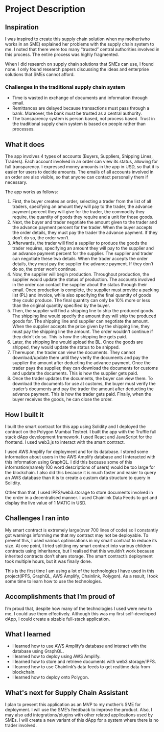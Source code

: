 # Project Description

## **Inspiration**

I was inspired to create this supply chain solution when my mother(who works in an SME) explained her problems with the supply chain system to me. I noted that there were too many “trusted” central authorities involved in this process. The entire process was highly fragmented.

When I did research on supply chain solutions that SMEs can use, I found none. I only found research papers discussing the ideas and enterprise solutions that SMEs cannot afford.


### **Challenges in the traditional supply chain system**

* Time is wasted in exchange of documents and information through email.
* Remittances are delayed because transactions must pass through a bank. Moreover, the bank must be trusted as a central authority.
* The transparency system is person based, not process based. Trust in the traditional supply chain system is based on people rather than processes.


## **What it does**

The app involves 4 types of accounts (Buyers, Suppliers, Shipping Lines, Traders). Each account involved in an order can view its status, allowing for full transparency. I expressed money amounts in the app in USD, so that it is easier for users to decide amounts. The emails of all accounts involved in an order are also visible, so that anyone can contact personally them if necessary.

The app works as follows:



1. First, the buyer creates an order, selecting a trader from the list of all traders, specifying an amount they will pay to the trader, the advance payment percent they will give for the trader, the commodity they require, the quantity of goods they require and a unit for those goods.
2. Next, the buyer and trader negotiate the amount given to the trader and the advance payment percent for the trader. When the buyer accepts the order details, they must pay the trader the advance payment. If they don’t do so, the order won’t.
3. Afterwards, the trader will find a supplier to produce the goods the trader requires, specifying an amount they will pay to the supplier and an advance payment percent for the supplier. The supplier and trader can negotiate these two details. When the trader accepts the order details, they must pay the supplier the advance payment. If they don’t do so, the order won’t continue.
4. Now, the supplier will begin production. Throughout production, the supplier would update the status of production. The accounts involved in the order can contact the supplier about the status through their email. Once production is complete, the supplier must provide a packing list (PL) and invoice, while also specifying the final quantity of goods they could produce. The final quantity can only be 10% more or less than the original quantity specified by the buyer.
5. Then, the supplier will find a shipping line to ship the produced goods. The shipping line would specify the amount they will ship the produced goods for. The shipping line and supplier can negotiate the amount. When the supplier accepts the price given by the shipping line, they must pay the shipping line the amount. The order wouldn't continue if they didn't do so. This is how the shipping line gets paid.
6. Later, the shipping line would upload the BL. Once the goods are shipped, they would update the status to be shipped.
7. Thereupon, the trader can view the documents. They cannot download/update them until they verify the documents and pay the supplier the amount after deducting the advance payment. Once the trader pays the supplier, they can download the documents for customs and update the documents. This is how the supplier gets paid.
8. Once the trader updates the documents, the buyer can view them. To download the documents for use at customs, the buyer must verify the trader’s documents and pay the trader the amount after deducting the advance payment. This is how the trader gets paid. Finally, when the buyer receives the goods, he can close the order.


## **How I built it**

I built the smart contract for this app using Solidity and I deployed the contract on the Polygon Mumbai Testnet. I built the app with the Truffle full stack dApp development framework. I used React and JavaScript for the frontend. I used web3.js to interact with the smart contract. 

I used AWS Amplify for deployment and for its database. I stored some information about users in the AWS Amplify database and I interacted with this information using GraphQL. I did this because some of this information(namely 100 word descriptions of users) would be too large for the blockchain. I also did this because it is much faster and easier to query an AWS database than it is to create a custom data structure to query in Solidity.

Other than that, I used IPFS/web3.storage to store documents involved in the order in a decentralised manner. I used Chainlink Data Feeds to get and display the live value of 1 MATIC in USD.


## **Challenges I ran into**

My smart contract is extremely large(over 700 lines of code) so I constantly got warnings informing me that my contract may not be deployable. To prevent this, I used various optimisations in my smart contract to reduce its size. At one point, I tried splitting my smart contract into various children contracts using inheritance, but I realised that this wouldn’t work because inherited contracts don’t share storage. The smart contract’s deployment took multiple hours, but it was finally done.

This is the first time I am using a lot of the technologies I have used in this project(IPFS, GraphQL, AWS Amplify, Chainlink, Polygon). As a result, I took some time to learn how to use the technologies. 


## **Accomplishments that I’m proud of**

I’m proud that, despite how many of the technologies I used were new to me, I could use them effectively. Although this was my first self-developed dApp, I could create a sizable full-stack application.


## **What I learned**



* I learned how to use AWS Amplify’s database and interact with the database using GraphQL.
* I learned how to deploy using AWS Amplify.
* I learned how to store and retrieve documents with web3.storage/IPFS.
* I learned how to use Chainlink’s data feeds to get realtime data from blockchain. 
* I learned how to deploy onto Polygon.


## **What's next for Supply Chain Assistant**

I plan to present this application as an MVP to my mother’s SME for deployment. I will use the SME’s feedback to improve the product. Also, I may also add integrations/plugins with other related applications used by SMEs. I will create a new variant of this dApp for a system where there is no trader involved.
